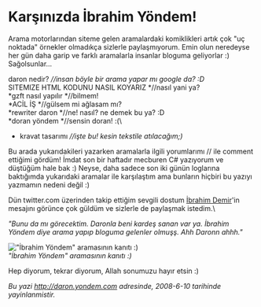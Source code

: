 # Karşınızda İbrahim Yöndem!
Arama motorlarından siteme gelen aramalardaki komiklikleri artık çok "uç
noktada" örnekler olmadıkça sizlerle paylaşmıyorum. Emin olun neredeyse
her gün daha garip ve farklı aramalarla insanlar bloguma geliyorlar :)
Sağolsunlar...

daron nedir? *//insan böyle bir arama yapar mı google da? :D*\
 SITEMIZE HTML KODUNU NASIL KOYARIZ *//nasıl yani ya?\
*gzft nasıl yapılır *//bilmem!\
*ACİL İŞ *//gülsem mi ağlasam mı?\
*rewriter daron *//ne! nasıl? ne demek bu ya? :D\
*doran yöndem *//sensin doran! :(\
* kravat tasarımı *//işte bu! kesin tekstile atılacağım;)*

Bu arada yukarıdakileri yazarken aramalarla ilgili yorumlarımı // ile
comment ettiğimi gördüm! İmdat son bir haftadır mecburen C\# yazıyorum
ve düştüğüm hale bak :) Neyse, daha sadece son iki günün loglarına
baktığımda yukarıdaki aramalar ile karşılaştım ama bunların hiçbiri bu
yazıyı yazmamın nedeni değil :)

Dün twitter.com üzerinden takip ettiğim sevgili dostum [İbrahim
Demir](http://www.ibrahimdemir.org/)'in mesajını görünce çok güldüm ve
sizlerle de paylaşmak istedim.\

*"Bunu da mı görecektim. Daronla beni kardeş sanan var ya. İbrahim
Yöndem diye arama yapıp bloguma gelenler olmuşş. Ahh Daronn ahhh."*

!["İbrahim Yöndem" aramasının kanıtı
:)](media/Karsinizda_Ibrahim_Yondem_Alkis/10062008_1.jpg)\
*"İbrahim Yöndem" aramasının kanıtı :)*

Hep diyorum, tekrar diyorum, Allah sonumuzu hayır etsin :)



*Bu yazi http://daron.yondem.com adresinde, 2008-6-10 tarihinde yayinlanmistir.*
